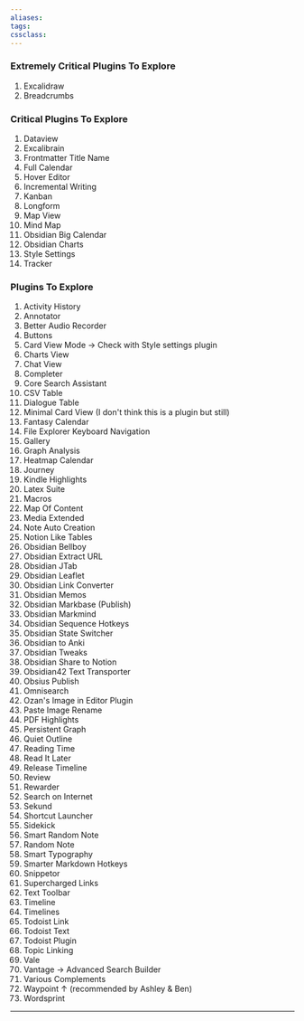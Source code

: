 ```yaml
---
aliases:
tags: 
cssclass:
---
```


### Extremely Critical Plugins To Explore
1. Excalidraw
2. Breadcrumbs

### Critical Plugins To Explore 
1. Dataview
2. Excalibrain
3. Frontmatter Title Name
4. Full Calendar
5. Hover Editor
6. Incremental Writing
7. Kanban
8. Longform
9. Map View
10. Mind Map
11. Obsidian Big Calendar
12. Obsidian Charts
13. Style Settings
14. Tracker

### Plugins To Explore
1. Activity History
2. Annotator
3. Better Audio Recorder
4. Buttons
5. Card View Mode → Check with Style settings plugin
6. Charts View
7. Chat View
8. Completer
9. Core Search Assistant
10. CSV Table 
11. Dialogue Table
12. Minimal Card View (I don't think this is a plugin but still)
13. Fantasy Calendar 
14. File Explorer Keyboard Navigation
15. Gallery
16. Graph Analysis
17. Heatmap Calendar
18. Journey
19. Kindle Highlights
20. Latex Suite
21. Macros
22. Map Of Content
23. Media Extended
24. Note Auto Creation
25. Notion Like Tables
26. Obsidian Bellboy
27. Obsidian Extract URL
28. Obsidian JTab
29. Obsidian Leaflet
30. Obsidian Link Converter
31. Obsidian Memos
32. Obsidian Markbase (Publish)
33. Obsidian Markmind
34. Obsidian Sequence Hotkeys
35. Obsidian State Switcher
36. Obsidian to Anki
37. Obsidian Tweaks
38. Obsidian Share to Notion
39. Obsidian42 Text Transporter
40. Obsius Publish
41. Omnisearch
42. Ozan's Image in Editor Plugin
43. Paste Image Rename
44. PDF Highlights
45. Persistent Graph
46. Quiet Outline 
47. Reading Time
48. Read It Later
49. Release Timeline
50. Review
51. Rewarder
52. Search on Internet
53. Sekund
54. Shortcut Launcher
55. Sidekick
56. Smart Random Note
57. Random Note
58. Smart Typography
59. Smarter Markdown Hotkeys
60. Snippetor
61. Supercharged Links
62. Text Toolbar
63. Timeline
64. Timelines
65. Todoist Link
66. Todoist Text
67. Todoist Plugin
68. Topic Linking
69. Vale
70. Vantage → Advanced Search Builder
71. Various Complements
72. Waypoint ↑ (recommended by Ashley & Ben)
73. Wordsprint

---

